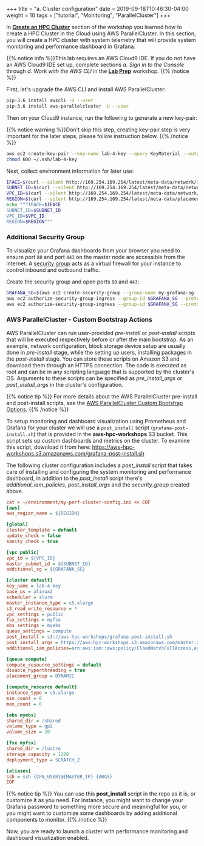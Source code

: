+++
title = "a. Cluster configuration"
date = 2019-09-18T10:46:30-04:00
weight = 10
tags = ["tutorial", "Monitoring", "ParallelCluster"]
+++

In [**Create an HPC Cluster**](/03-hpc-aws-parallelcluster-workshop.html) section of the workshop you learned how to create a HPC Cluster in the Cloud using AWS ParallelCluster. In this section, you will create a HPC cluster with system telemetry that will provide system monitoring and performance dashboard in Grafana.

{{% notice info %}}This lab requires an AWS Cloud9 IDE. If you do not have an AWS Cloud9 IDE set up, complete sections *a. Sign in to the Console* through *d. Work with the AWS CLI* in the [**Lab Prep**](/02-aws-getting-started.html) workshop.
{{% /notice %}}

First, let's upgrade the AWS CLI and install AWS ParallelCluster:

```bash
pip-3.6 install awscli -U --user
pip-3.6 install aws-parallelcluster -U --user
```

Then on your Cloud9 instance, run the following to generate a new key-pair:

{{% notice warning %}}Don't skip this step, creating key-pair step is very important for the later steps, please follow instruction below.
{{% /notice %}}

```bash
aws ec2 create-key-pair --key-name lab-4-key --query KeyMaterial --output text > ~/.ssh/lab-4-key
chmod 600 ~/.ssh/lab-4-key
```

Next, collect environment information for later use:

```bash
IFACE=$(curl --silent http://169.254.169.254/latest/meta-data/network/interfaces/macs/)
SUBNET_ID=$(curl --silent http://169.254.169.254/latest/meta-data/network/interfaces/macs/${IFACE}/subnet-id)
VPC_ID=$(curl --silent http://169.254.169.254/latest/meta-data/network/interfaces/macs/${IFACE}/vpc-id)
REGION=$(curl --silent http://169.254.169.254/latest/meta-data/placement/availability-zone | sed 's/[a-z]$//')
echo """IFACE=$IFACE
SUBNET_ID=$SUBNET_ID
VPC_ID=$VPC_ID
REGION=$REGION"""
```

### Additional Security Group

To visualize your Grafana dashboards from your browser you need to ensure port `80` and port `443` on the master node are accessible from the internet. A [security group](https://docs.aws.amazon.com/vpc/latest/userguide/VPC_SecurityGroups.html) acts as a virtual firewall for your instance to control inbound and outbound traffic.

Create the security group and open ports `80` and `443`:

```bash
GRAFANA_SG=$(aws ec2 create-security-group --group-name my-grafana-sg --description "Open Grafana dashboard ports" --vpc-id $VPC_ID --output text)
aws ec2 authorize-security-group-ingress --group-id $GRAFANA_SG --protocol tcp --port 443 --cidr 0.0.0.0/0
aws ec2 authorize-security-group-ingress --group-id $GRAFANA_SG --protocol tcp --port 80 --cidr 0.0.0.0/0
```

### AWS ParallelCluster - Custom Bootstrap Actions

AWS ParallelCluster can run user-provided *pre-install* or *post-install* scripts that will be executed respectively before or after the main bootstrap. As an example, network configuration, block storage device setup are usually done in *pre-install* stage, while the setting up users, installing packages in the *post-install* stage. You can store these scripts on Amazon S3 and download them through an HTTPS connection. The code is executed as root and can be in any scripting language that is supported by the cluster's OS. Arguments to these scripts can be specified as *pre_install_args* or *post_install_args* in the cluster's configuration.

{{% notice tip %}}
For more details about the AWS ParallelCluster pre-install and post-install scripts, see the [AWS ParallelCluster Custom Bootstrap Options](https://docs.aws.amazon.com/parallelcluster/latest/ug/pre_post_install.html).
{{% /notice %}}

To setup monitoring and dashboard visualization using Prometheus and Grafana for your cluster we will use a `post_install` script (`grafana-post-install.sh`) that is provided in the **aws-hpc-workshops** S3 bucket. This script sets up custom dashboards and metrics on the cluster. To examine this script, download it from here: https://aws-hpc-workshops.s3.amazonaws.com/grafana-post-install.sh

The following cluster configuration includes a *post_install* script that takes care of installing and configuring the system monitoring and performance dashboard, in addition to the *post_install* script there's *additional_iam_policies*, *post_install_args* and the *security_group* created above. 

```ini
cat > ~/environment/my-perf-cluster-config.ini << EOF
[aws]
aws_region_name = ${REGION}

[global]
cluster_template = default
update_check = false
sanity_check = true

[vpc public]
vpc_id = ${VPC_ID}
master_subnet_id = ${SUBNET_ID}
additional_sg = ${GRAFANA_SG}

[cluster default]
key_name = lab-4-key
base_os = alinux2
scheduler = slurm
master_instance_type = c5.xlarge
s3_read_write_resource = *
vpc_settings = public
fsx_settings = myfsx
ebs_settings = myebs
queue_settings = compute
post_install = s3://aws-hpc-workshops/grafana-post-install.sh
post_install_args = https://aws-hpc-workshops.s3.amazonaws.com/master.zip
additional_iam_policies=arn:aws:iam::aws:policy/CloudWatchFullAccess,arn:aws:iam::aws:policy/AWSPriceListServiceFullAccess,arn:aws:iam::aws:policy/AmazonSSMFullAccess,arn:aws:iam::aws:policy/AWSCloudFormationReadOnlyAccess

[queue compute]
compute_resource_settings = default
disable_hyperthreading = true
placement_group = DYNAMIC

[compute_resource default]
instance_type = c5.xlarge
min_count = 0
max_count = 8

[ebs myebs]
shared_dir = /shared
volume_type = gp2
volume_size = 20

[fsx myfsx]
shared_dir = /lustre
storage_capacity = 1200
deployment_type = SCRATCH_2

[aliases]
ssh = ssh {CFN_USER}@{MASTER_IP} {ARGS}
EOF
```

{{% notice tip %}}
You can use this **post_install** script in the repo as it is, or customize it as you need. For instance, you might want to change your Grafana password to something more secure and meaningful for you, or you might want to customize some dashboards by adding additional components to monitor.
{{% /notice %}}

Now, you are ready to launch a cluster with performance monitoring and dashboard visualization enabled.
